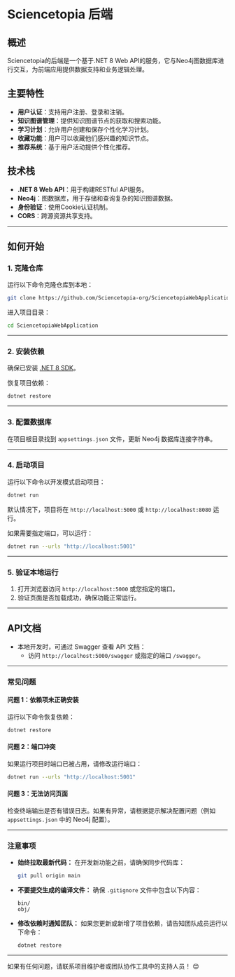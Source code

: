 # Sciencetopia 后端

## 概述
Sciencetopia的后端是一个基于.NET 8 Web API的服务，它与Neo4j图数据库进行交互，为前端应用提供数据支持和业务逻辑处理。

## 主要特性
- **用户认证**：支持用户注册、登录和注销。
- **知识图谱管理**：提供知识图谱节点的获取和搜索功能。
- **学习计划**：允许用户创建和保存个性化学习计划。
- **收藏功能**：用户可以收藏他们感兴趣的知识节点。
- **推荐系统**：基于用户活动提供个性化推荐。

## 技术栈
- **.NET 8 Web API**：用于构建RESTful API服务。
- **Neo4j**：图数据库，用于存储和查询复杂的知识图谱数据。
- **身份验证**：使用Cookie认证机制。
- **CORS**：跨源资源共享支持。

---

## 如何开始

### **1. 克隆仓库**
运行以下命令克隆仓库到本地：
```bash
git clone https://github.com/Sciencetopia-org/SciencetopiaWebApplication.git
```

进入项目目录：
```bash
cd SciencetopiaWebApplication
```

---

### **2. 安装依赖**
确保已安装 [.NET 8 SDK](https://dotnet.microsoft.com/download/dotnet/8.0)。

恢复项目依赖：
```bash
dotnet restore
```

---

### **3. 配置数据库**
在项目根目录找到 `appsettings.json` 文件，更新 Neo4j 数据库连接字符串。

---

### **4. 启动项目**
运行以下命令以开发模式启动项目：
```bash
dotnet run
```

默认情况下，项目将在 `http://localhost:5000` 或 `http://localhost:8080` 运行。

如果需要指定端口，可以运行：
```bash
dotnet run --urls "http://localhost:5001"
```

---

### **5. 验证本地运行**
1. 打开浏览器访问 `http://localhost:5000` 或您指定的端口。
2. 验证页面是否加载成功，确保功能正常运行。

---

## API文档
- 本地开发时，可通过 Swagger 查看 API 文档：
  - 访问 `http://localhost:5000/swagger` 或指定的端口 `/swagger`。

---

### **常见问题**
#### **问题 1：依赖项未正确安装**
运行以下命令恢复依赖：
```bash
dotnet restore
```

#### **问题 2：端口冲突**
如果运行项目时端口已被占用，请修改运行端口：
```bash
dotnet run --urls "http://localhost:5001"
```

#### **问题 3：无法访问页面**
检查终端输出是否有错误日志。如果有异常，请根据提示解决配置问题（例如 `appsettings.json` 中的 Neo4j 配置）。

---

### **注意事项**
- **始终拉取最新代码：** 在开发新功能之前，请确保同步代码库：
  ```bash
  git pull origin main
  ```

- **不要提交生成的编译文件：** 确保 `.gitignore` 文件中包含以下内容：
  ```plaintext
  bin/
  obj/
  ```

- **修改依赖时通知团队：** 如果您更新或新增了项目依赖，请告知团队成员运行以下命令：
  ```bash
  dotnet restore
  ```

---

如果有任何问题，请联系项目维护者或团队协作工具中的支持人员！ 😊
